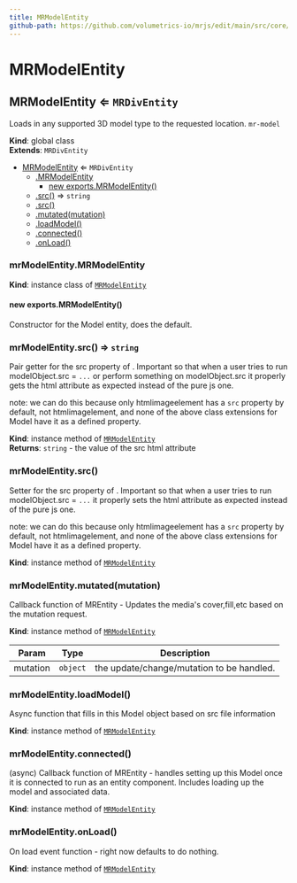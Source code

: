```yaml
---
title: MRModelEntity
github-path: https://github.com/volumetrics-io/mrjs/edit/main/src/core/entities/MRModelEntity.js
---
```

# MRModelEntity

<a name="MRModelEntity"></a>

## MRModelEntity ⇐ <code>MRDivEntity</code>
Loads in any supported 3D model type to the requested location. `mr-model`

**Kind**: global class  
**Extends**: <code>MRDivEntity</code>  

* [MRModelEntity](#MRModelEntity) ⇐ <code>MRDivEntity</code>
    * [.MRModelEntity](#MRModelEntity+MRModelEntity)
        * [new exports.MRModelEntity()](#new_MRModelEntity+MRModelEntity_new)
    * [.src()](#MRModelEntity+src) ⇒ <code>string</code>
    * [.src()](#MRModelEntity+src)
    * [.mutated(mutation)](#MRModelEntity+mutated)
    * [.loadModel()](#MRModelEntity+loadModel)
    * [.connected()](#MRModelEntity+connected)
    * [.onLoad()](#MRModelEntity+onLoad)

<a name="MRModelEntity+MRModelEntity"></a>

### mrModelEntity.MRModelEntity
**Kind**: instance class of [<code>MRModelEntity</code>](#MRModelEntity)  
<a name="new_MRModelEntity+MRModelEntity_new"></a>

#### new exports.MRModelEntity()
Constructor for the Model entity, does the default.

<a name="MRModelEntity+src"></a>

### mrModelEntity.src() ⇒ <code>string</code>
Pair getter for the src property of <mr-model>. Important so that when a user tries
to run modelObject.src = `...` or perform something on modelObject.src it properly gets the html
attribute as expected instead of the pure js one.

note: we can do this because only htmlimageelement has a `src` property by default, not htmlimagelement,
and none of the above class extensions for Model have it as a defined property.

**Kind**: instance method of [<code>MRModelEntity</code>](#MRModelEntity)  
**Returns**: <code>string</code> - the value of the src html attribute  
<a name="MRModelEntity+src"></a>

### mrModelEntity.src()
Setter for the src property of <mr-model>. Important so that when a user tries
to run modelObject.src = `...` it properly sets the html attribute as expected instead of the
pure js one.

note: we can do this because only htmlimageelement has a `src` property by default, not htmlimagelement,
and none of the above class extensions for Model have it as a defined property.

**Kind**: instance method of [<code>MRModelEntity</code>](#MRModelEntity)  
<a name="MRModelEntity+mutated"></a>

### mrModelEntity.mutated(mutation)
Callback function of MREntity - Updates the media's cover,fill,etc based on the mutation request.

**Kind**: instance method of [<code>MRModelEntity</code>](#MRModelEntity)  

| Param | Type | Description |
| --- | --- | --- |
| mutation | <code>object</code> | the update/change/mutation to be handled. |

<a name="MRModelEntity+loadModel"></a>

### mrModelEntity.loadModel()
Async function that fills in this Model object based on src file information

**Kind**: instance method of [<code>MRModelEntity</code>](#MRModelEntity)  
<a name="MRModelEntity+connected"></a>

### mrModelEntity.connected()
(async) Callback function of MREntity - handles setting up this Model once it is connected to run as an entity component.
Includes loading up the model and associated data.

**Kind**: instance method of [<code>MRModelEntity</code>](#MRModelEntity)  
<a name="MRModelEntity+onLoad"></a>

### mrModelEntity.onLoad()
On load event function - right now defaults to do nothing.

**Kind**: instance method of [<code>MRModelEntity</code>](#MRModelEntity)  

